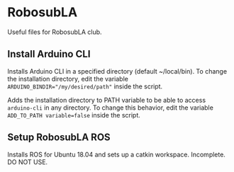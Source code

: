 # RobosubLA
Useful files for RobosubLA club.

## Install Arduino CLI ##
Installs Arduino CLI in a specified directory (default ~/local/bin). To change the installation
directory, edit the variable `ARDUINO_BINDIR="/my/desired/path"` inside the script.

Adds the installation directory to PATH variable to be able to access `arduino-cli` in any
directory. To change this behavior, edit the variable `ADD_TO_PATH variable=false` inside the script.

## Setup RobosubLA ROS ##
Installs ROS for Ubuntu 18.04 and sets up a catkin workspace.
Incomplete. DO NOT USE.
